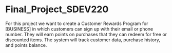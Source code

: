# Final_Project_SDEV220
For this project we want to create a Customer Rewards Program for [BUSINESS] in which customers can sign up with their email or phone number. They will earn points on purchases that they can redeem for free or discounted items. The system will track customer data, purchase history, and points balance.
